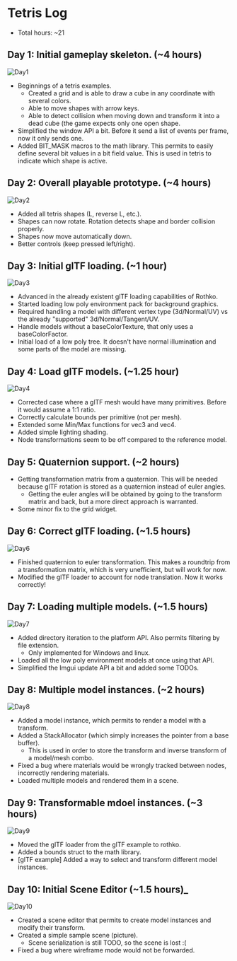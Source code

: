 # Tetris Log

- Total hours: ~21

## Day 1: Initial gameplay skeleton. (~4 hours)

![Day1](log_images/tetris_day1.png)

- Beginnings of a tetris examples.
  - Created a grid and is able to draw a cube in any coordinate with several colors.
  - Able to move shapes with arrow keys.
  - Able to detect collision when moving down and transform it into a dead cube (the game
    expects only one open shape.
- Simplified the window API a bit. Before it send a list of events per frame, now it only sends one.
- Added BIT_MASK macros to the math library. This permits to easily define several bit values in a
  bit field value. This is used in tetris to indicate which shape is active.


## Day 2: Overall playable prototype. (~4 hours)

![Day2](log_images/tetris_day2.png)

- Added all tetris shapes (L, reverse L, etc.).
- Shapes can now rotate. Rotation detects shape and border collision properly.
- Shapes now move automatically down.
- Better controls (keep pressed left/right).

## Day 3: Initial glTF loading. (~1 hour)

![Day3](log_images/tetris_day3.png)

- Advanced in the already existent glTF loading capabilities of Rothko.
- Started loading low poly environment pack for background graphics.
- Required handling a model with different vertex type (3d/Normal/UV) vs the already "supported"
  3d/Normal/Tangent/UV.
- Handle models without a baseColorTexture, that only uses a baseColorFactor.
- Initial load of a low poly tree. It doesn't have normal illumination and some parts of the model
  are missing.

## Day 4: Load glTF models.  (~1.25 hour)

![Day4](log_images/tetris_day4.png)

- Corrected case where a glTF mesh would have many primitives. Before it would assume a 1:1 ratio.
- Correctly calculate bounds per primitive (not per mesh).
- Extended some Min/Max functions for vec3 and vec4.
- Added simple lighting shading.
- Node transformations seem to be off compared to the reference model.

## Day 5: Quaternion support. (~2 hours)

- Getting transformation matrix from a quaternion. This will be needed because glTF rotation is
  stored as a quaternion instead of euler angles.
  - Getting the euler angles will be obtained by going to the transform matrix and back, but a more
    direct approach is warranted.
- Some minor fix to the grid widget.

## Day 6: Correct glTF loading. (~1.5 hours)

![Day6](log_images/tetris_day6.png)

- Finished quaternion to euler transformation. This makes a roundtrip from a transformation matrix,
  which is very unefficient, but will work for now.
- Modified the glTF loader to account for node translation. Now it works correctly!

## Day 7: Loading multiple models. (~1.5 hours)

![Day7](log_images/tetris_day7.png)

- Added directory iteration to the platform API. Also permits filtering by file extension.
  - Only implemented for Windows and linux.
- Loaded all the low poly environment models at once using that API.
- Simplified the Imgui update API a bit and added some TODOs.

## Day 8: Multiple model instances. (~2 hours)

![Day8](log_images/tetris_day8.png)

- Added a model instance, which permits to render a model with a transform.
- Added a StackAllocator (which simply increases the pointer from a base buffer).
  - This is used in order to store the transform and inverse transform of a model/mesh combo.
- Fixed a bug where materials would be wrongly tracked between nodes, incorrectly rendering
  materials.
- Loaded multiple models and rendered them in a scene.

## Day 9: Transformable mdoel instances. (~3 hours)

![Day9](log_images/tetris_day9.png)

- Moved the glTF loader from the glTF example to rothko.
- Added a bounds struct to the math library.
- [glTF example] Added a way to select and transform different model instances.

## Day 10: Initial Scene Editor (~1.5 hours)_

![Day10](log_images/tetris_day10.png)

- Created a scene editor that permits to create model instances and modify their transform.
- Created a simple sample scene (picture).
  - Scene serialization is still TODO, so the scene is lost :(
- Fixed a bug where wireframe mode would not be forwarded.
